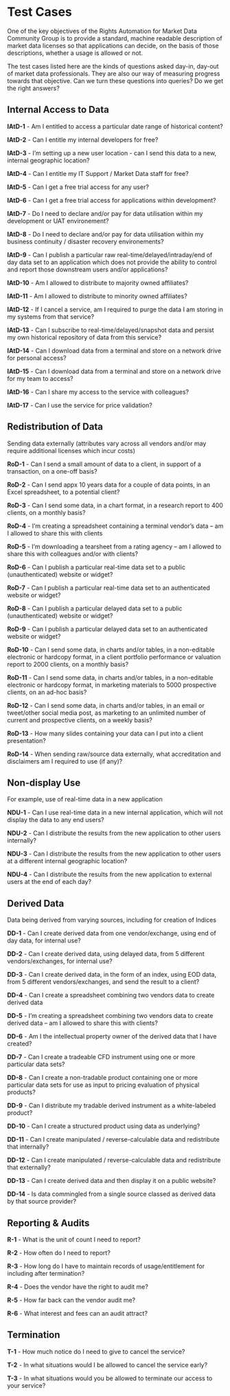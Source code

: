 # Test Cases
One of the key objectives of the Rights Automation for Market Data Community Group is to provide a standard, machine readable description of market data licenses so that applications can decide, on the basis of those descriptions, whether a usage is allowed or not.

The test cases listed here are the kinds of questions asked day-in, day-out of market data professionals. They are also our way of measuring progress towards that objective. Can we turn these questions into queries? Do we get the right answers?

## Internal Access to Data

**IAtD-1** - Am I entitled to access a particular date range of historical content?

**IAtD-2** - Can I entitle my internal developers for free?

**IAtD-3** - I’m setting up a new user location - can I send this data to a new, internal geographic location?

**IAtD-4** - Can I entitle my IT Support / Market Data staff for free?

**IAtD-5** - Can I get a free trial access for any user?

**IAtD-6** - Can I get a free trial access for applications within development?

**IAtD-7** - Do I need to declare and/or pay for data utilisation within my development or UAT environement?

**IAtD-8** - Do I need to declare and/or pay for data utilisation within my business continuity / disaster recovery environements?

**IAtD-9** - Can I publish a particular raw real-time/delayed/intraday/end of day data set to an application which does not provide the ability to control and report those downstream users and/or applications?

**IAtD-10** - Am I allowed to distribute to majority owned affiliates?

**IAtD-11** - Am I allowed to distribute to minority owned affiliates?

**IAtD-12** - If I cancel a service, am I required to purge the data I am storing in my systems from that service?

**IAtD-13** - Can I subscribe to real-time/delayed/snapshot data and persist my own historical repository of data from this service?

**IAtD-14** - Can I download data from a terminal and store on a network drive for personal access?

**IAtD-15** - Can I download data from a terminal and store on a network drive for my team to access?

**IAtD-16** - Can I share my access to the service with colleagues?

**IAtD-17** - Can I use the service for price validation?


## Redistribution of Data
Sending data externally (attributes vary across all vendors and/or may require additional licenses which incur costs)

**RoD-1** - Can I send a small amount of data to a client, in support of a transaction, on a one-off basis?

**RoD-2** - Can I send appx 10 years data for a couple of data points, in an Excel spreadsheet, to a potential client?

**RoD-3** - Can I send some data, in a chart format, in a research report to 400 clients, on a monthly basis?

**RoD-4** - I’m creating a spreadsheet containing a terminal vendor’s data – am I allowed to share this with clients

**RoD-5** - I’m downloading a tearsheet from a rating agency – am I allowed to share this with colleagues and/or with clients?

**RoD-6** - Can I publish a particular real-time data set to a public (unauthenticated) website or widget?

**RoD-7** - Can I publish a particular real-time data set to an authenticated website or widget?

**RoD-8** - Can I publish a particular delayed data set to a public (unauthenticated) website or widget?

**RoD-9** - Can I publish a particular delayed data set to an authenticated website or widget?

**RoD-10** - Can I send some data, in charts and/or tables, in a non-editable electronic or hardcopy format, in a client portfolio performance or valuation report to 2000 clients, on a monthly basis?

**RoD-11** - Can I send some data, in charts and/or tables, in a non-editable electronic or hardcopy format, in marketing materials to 5000 prospective clients, on an ad-hoc basis?

**RoD-12** - Can I send some data, in charts and/or tables, in an email or tweet/other social media post, as marketing to an unlimited number of current and prospective clients, on a weekly basis?

**RoD-13** - How many slides containing your data can I put into a client presentation?

**RoD-14** - When sending raw/source data externally, what accreditation and disclaimers am I required to use (if any)?


## Non-display Use
For example, use of real-time data in a new application

**NDU-1** - Can I use real-time data in a new internal application, which will not display the data to any end users?

**NDU-2** - Can I distribute the results from the new application to other users internally?

**NDU-3** - Can I distribute the results from the new application to other users at a different internal geographic location?

**NDU-4** - Can I distribute the results from the new application to external users at the end of each day?


## Derived Data
Data being derived from varying sources, including for creation of Indices

**DD-1** - Can I create derived data from one vendor/exchange, using end of day data, for internal use?

**DD-2** - Can I create derived data, using delayed data, from 5 different vendors/exchanges, for internal use?

**DD-3** - Can I create derived data, in the form of an index, using EOD data, from 5 different vendors/exchanges, and send the result to a client?

**DD-4** - Can I create a spreadsheet combining two vendors data to create derived data

**DD-5** - I’m creating a spreadsheet combining two vendors data to create derived data – am I allowed to share this with clients?

**DD-6** - Am I the intellectual property owner of the derived data that I have created?

**DD-7** - Can I create a tradeable CFD instrument using one or more particular data sets?

**DD-8** - Can I create a non-tradable product containing one or more particular data sets for use as input to pricing evaluation of physical products?

**DD-9** - Can I distribute my tradable derived instrument as a white-labeled product?

**DD-10** - Can I create a structured product using data as underlying?

**DD-11** - Can I create manipulated / reverse-calculable data and redistribute that internally?

**DD-12** - Can I create manipulated / reverse-calculable data and redistribute that externally?

**DD-13** - Can I create derived data and then display it on a public website?

**DD-14** - Is data commingled from a single source classed as derived data by that source provider?


## Reporting & Audits

**R-1** - What is the unit of count I need to report?

**R-2** - How often do I need to report?

**R-3** - How long do I have to maintain records of usage/entitlement for including after termination?

**R-4** - Does the vendor have the right to audit me?

**R-5** - How far back can the vendor audit me?

**R-6** - What interest and fees can an audit attract?


## Termination

**T-1** - How much notice do I need to give to cancel the service?

**T-2** - In what situations would I be allowed to cancel the service early?

**T-3** - In what situations would you be allowed to terminate our access to your service?
